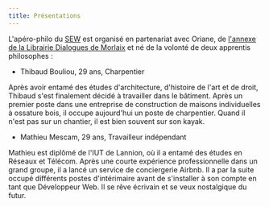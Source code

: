 ```yaml
---
title: Présentations
---
```

L'apéro-philo du [SEW](https://sew-morlaix.com) est organisé en partenariat avec Oriane, de [l'annexe de la Librairie Dialogues de Morlaix](https://www.dialoguesmorlaix.com/) et né de la volonté de deux apprentis philosophes :

- Thibaud Bouliou, 29 ans, Charpentier

Après avoir entamé des études d'architecture, d'histoire de l'art et de droit, Thibaud s'est finalement décidé à travailler dans le bâtiment. Après un premier poste dans une entreprise de construction de maisons individuelles à ossature bois, il occupe aujourd'hui un poste de charpentier. Quand il n'est pas sur un chantier, il est bien souvent sur son kayak.

- Mathieu Mescam, 29 ans, Travailleur indépendant

Mathieu est diplômé de l'IUT de Lannion, où il a entamé des études en Réseaux et Télécom. Après une courte expérience professionnelle dans un grand groupe, il a lancé un service de conciergerie Airbnb. Il a par la suite occupé différents postes d'intérimaire avant de s'installer à son compte en tant que Développeur Web. Il se rêve écrivain et se veux nostalgique du futur.